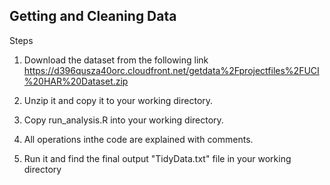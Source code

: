 ## Getting and Cleaning Data

Steps

1) Download the dataset from the following link
https://d396qusza40orc.cloudfront.net/getdata%2Fprojectfiles%2FUCI%20HAR%20Dataset.zip

2) Unzip it and copy it to your working directory.

3) Copy run_analysis.R into your working directory.

4) All operations inthe code are explained with comments.

5) Run it and find the final output "TidyData.txt" file in your working directory

